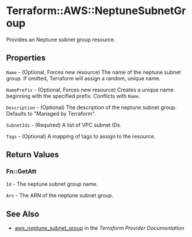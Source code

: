 # Terraform::AWS::NeptuneSubnetGroup

Provides an Neptune subnet group resource.

## Properties

`Name` - (Optional, Forces new resource) The name of the neptune subnet group. If omitted, Terraform will assign a random, unique name.

`NamePrefix` - (Optional, Forces new resource) Creates a unique name beginning with the specified prefix. Conflicts with `Name`.

`Description` - (Optional) The description of the neptune subnet group. Defaults to "Managed by Terraform".

`SubnetIds` - (Required) A list of VPC subnet IDs.

`Tags` - (Optional) A mapping of tags to assign to the resource.


## Return Values

### Fn::GetAtt

`Id` - The neptune subnet group name.

`Arn` - The ARN of the neptune subnet group.

## See Also

* [aws_neptune_subnet_group](https://www.terraform.io/docs/providers/aws/r/neptune_subnet_group.html) in the _Terraform Provider Documentation_